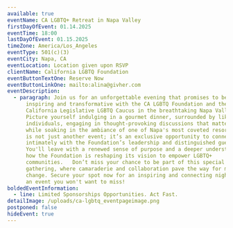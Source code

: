 ```yaml
---
available: true
eventName: CA LGBTQ+ Retreat in Napa Valley
firstDayOfEvent: 01.14.2025
eventTime: 18:00
lastDayOfEvent: 01.15.2025
timeZone: America/Los_Angeles
eventType: 501(c)(3)
eventCity: Napa, CA
eventLocation: Location given upon RSVP
clientName: California LGBTQ Foundation
eventButtonTextOne: Reserve Now
eventButtonLinkOne: mailto:alina@givher.com
eventDescription:
  - paragraph: Join us for an unforgettable evening that promises to be both
      inspiring and transformative with the CA LGBTQ Foundation and the renowned
      California Legislative LGBTQ Caucus in the breathtaking Napa Valley!
      Picture yourself indulging in a gourmet dinner, surrounded by like-minded
      individuals, engaging in thought-provoking discussions that matter, all
      while soaking in the ambiance of one of Napa's most coveted resorts.  This
      is not just another event; it’s an exclusive opportunity to connect
      intimately with the Foundation’s leadership and distinguished guests.
      You'll leave with a renewed sense of purpose and a deeper understanding of
      how the Foundation is reshaping its vision to empower LGBTQ+
      communities.   Don’t miss your chance to be part of this special
      gathering, where camaraderie and collaboration pave the way for meaningful
      change. Secure your spot now for an inspiring and connecting night—this is
      an event you won't want to miss!
boldedEventInformation:
  - line: Limited Sponsorships Opportunities. Act Fast.
detailImage: /uploads/ca-lgbtq_eventpageimage.png
postponed: false
hideEvent: true
---
```

